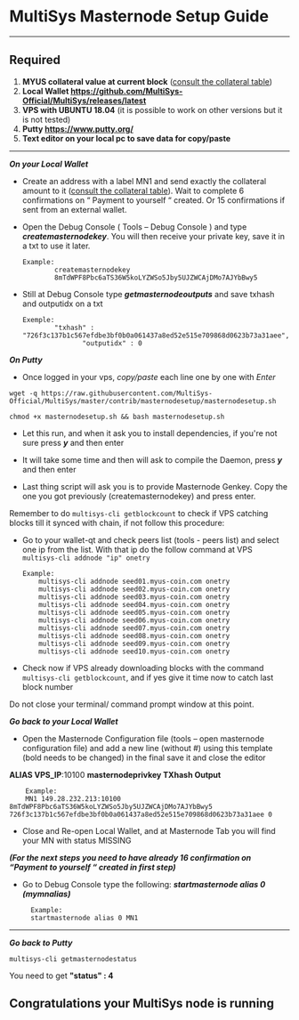 # MultiSys Masternode Setup Guide
***
## Required
1) **MYUS collateral value at current block** ([consult the collateral table](reward_structure.png))
2) **Local Wallet https://github.com/MultiSys-Official/MultiSys/releases/latest**
3) **VPS with UBUNTU 18.04** (it is possible to work on other versions but it is not tested)
4) **Putty https://www.putty.org/**
5) **Text editor on your local pc to save data for copy/paste**
***

***On your Local Wallet***
* Create an address with a label MN1 and send exactly the collateral amount to it ([consult the collateral table](reward_structure.png)).
 Wait to complete 6 confirmations on “ Payment to yourself “ created.
 Or 15 confirmations if sent from an external wallet.

* Open the Debug Console ( Tools – Debug Console ) and type ***createmasternodekey***.
You will then receive your private key, save it in a txt to use it later.
  ```
  Example:
          createmasternodekey
          8mTdWPF8Pbc6aTS36W5koLYZWSo5Jby5UJZWCAjDMo7AJYbBwy5
* Still at Debug Console type ***getmasternodeoutputs*** and save txhash and outputidx on a txt
  ```
  Exemple:
          "txhash" : "726f3c137b1c567efdbe3bf0b0a061437a8ed52e515e709868d0623b73a31aee",
		         "outputidx" : 0

***On Putty***

* Once logged in your vps, *copy/paste* each line one by one with *Enter*

```
wget -q https://raw.githubusercontent.com/MultiSys-Official/MultiSys/master/contrib/masternodesetup/masternodesetup.sh
```

```
chmod +x masternodesetup.sh && bash masternodesetup.sh
```

* Let this run, and when it ask you to install dependencies, if you're not sure press ***y*** and then enter

* It will take some time and then will ask to compile the Daemon, press ***y*** and then enter 

* Last thing script will ask you is to provide Masternode Genkey. Copy the one you got previously (createmasternodekey) and press enter.

Remember to do `multisys-cli getblockcount` to check if VPS catching blocks till it synced with chain, if not follow this procedure:

* Go to your wallet-qt and check peers list (tools - peers list) and select one ip from the list. With that ip do the follow command at VPS `multisys-cli addnode "ip" onetry`

      Example:
		  multisys-cli addnode seed01.myus-coin.com onetry
		  multisys-cli addnode seed02.myus-coin.com onetry
		  multisys-cli addnode seed03.myus-coin.com onetry
		  multisys-cli addnode seed04.myus-coin.com onetry
		  multisys-cli addnode seed05.myus-coin.com onetry
		  multisys-cli addnode seed06.myus-coin.com onetry
		  multisys-cli addnode seed07.myus-coin.com onetry
		  multisys-cli addnode seed08.myus-coin.com onetry
		  multisys-cli addnode seed09.myus-coin.com onetry
		  multisys-cli addnode seed10.myus-coin.com onetry

    
* Check now if VPS already downloading blocks with the command `multisys-cli getblockcount`, and if yes give it time now to catch last block number 

Do not close your terminal/ command prompt window at this point.

***Go back to your Local Wallet***

* Open the Masternode Configuration file (tools – open masternode configuration file) and add a new line (without #) using this template (bold needs to be changed) in the final save it and close the editor

**ALIAS VPS_IP**:10100 **masternodeprivkey TXhash Output**

		Example:
		MN1 149.28.232.213:10100 8mTdWPF8Pbc6aTS36W5koLYZWSo5Jby5UJZWCAjDMo7AJYbBwy5 726f3c137b1c567efdbe3bf0b0a061437a8ed52e515e709868d0623b73a31aee 0

* Close and Re-open Local Wallet, and at Masternode Tab you will find your MN with status MISSING

***(For the next steps you need to have already 16 confirmation on “Payment to yourself “ created in first step)***

* Go to Debug Console type the following: ***startmasternode alias 0 (mymnalias)***

		Example:
		startmasternode alias 0 MN1
***

***Go back to Putty***

```
multisys-cli getmasternodestatus
```

You need to get **"status" : 4** 

## Congratulations your MultiSys node is running
